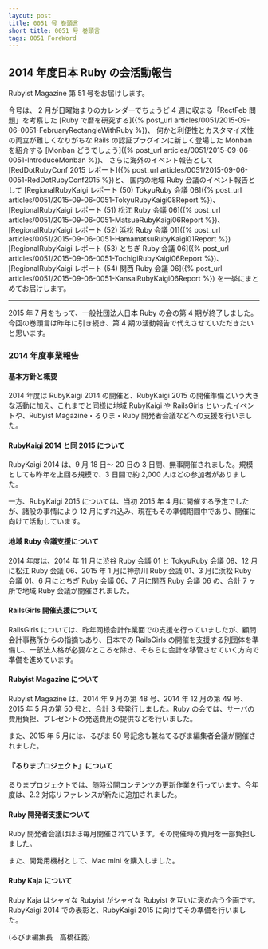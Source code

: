 ```yaml
---
layout: post
title: 0051 号 巻頭言
short_title: 0051 号 巻頭言
tags: 0051 ForeWord
---
```



## 2014 年度日本 Ruby の会活動報告

Rubyist Magazine 第 51 号をお届けします。

今号は、
2 月が日曜始まりのカレンダーでちょうど 4 週に収まる「RectFeb 問題」を考察した
[Ruby で暦を研究する]({% post_url articles/0051/2015-09-06-0051-FebruaryRectangleWithRuby %})、
何かと利便性とカスタマイズ性の両立が難しくなりがちな Rails の認証プラグインに新しく登場した Monban を紹介する
[Monban どうでしょう]({% post_url articles/0051/2015-09-06-0051-IntroduceMonban %})、
さらに海外のイベント報告として
[RedDotRubyConf 2015  レポート]({% post_url articles/0051/2015-09-06-0051-RedDotRubyConf2015 %})と、
国内の地域 Ruby 会議のイベント報告として
[RegionalRubyKaigi レポート (50) TokyuRuby 会議 08]({% post_url articles/0051/2015-09-06-0051-TokyuRubyKaigi08Report %})、
[RegionalRubyKaigi レポート (51) 松江 Ruby 会議 06]({% post_url articles/0051/2015-09-06-0051-MatsueRubyKaigi06Report %})、
[RegionalRubyKaigi レポート (52) 浜松 Ruby 会議 01]({% post_url articles/0051/2015-09-06-0051-HamamatsuRubyKaigi01Report %})
[RegionalRubyKaigi レポート (53) とちぎ Ruby 会議 06]({% post_url articles/0051/2015-09-06-0051-TochigiRubyKaigi06Report %})、
[RegionalRubyKaigi レポート (54) 関西 Ruby 会議 06]({% post_url articles/0051/2015-09-06-0051-KansaiRubyKaigi06Report %})
を一挙にまとめてお届けします。

----

2015 年 7 月をもって、一般社団法人日本 Ruby の会の第 4 期が終了しました。今回の巻頭言は昨年に引き続き、第 4 期の活動報告で代えさせていただきたいと思います。

### 2014 年度事業報告

#### 基本方針と概要

2014 年度は RubyKaigi 2014 の開催と、RubyKaigi 2015 の開催準備という大きな活動に加え、これまでと同様に地域 RubyKaigi や RailsGirls といったイベントや、Rubyist Magazine・るりま・Ruby 開発者会議などへの支援を行いました。

#### RubyKaigi 2014 と同 2015 について

RubyKaigi 2014 は、9 月 18 日〜 20 日の 3 日間、無事開催されました。規模としても昨年を上回る規模で、3 日間で約 2,000 人ほどの参加者がありました。

一方、RubyKaigi 2015 については、当初 2015 年 4 月に開催する予定でしたが、諸般の事情により 12 月にずれ込み、現在もその準備期間中であり、開催に向けて活動しています。

#### 地域 Ruby 会議支援について

2014 年度は、2014 年 11 月に渋谷 Ruby 会議 01 と TokyuRuby 会議 08、12 月に松江 Ruby 会議 06、2015 年 1 月に神奈川 Ruby 会議 01、3 月に浜松 Ruby 会議 01、6 月にとちぎ Ruby 会議 06、7 月に関西 Ruby 会議 06 の、合計 7 ヶ所で地域 Ruby 会議が開催されました。

#### RailsGirls 開催支援について

RailsGirls については、昨年同様会計作業面での支援を行っていましたが、顧問会計事務所からの指摘もあり、日本での RailsGirls の開催を支援する別団体を準備し、一部法人格が必要なところを除き、そちらに会計を移管させていく方向で準備を進めています。

#### Rubyist Magazine について

Rubyist Magazine は、2014 年 9 月の第 48 号、2014 年 12 月の第 49 号、2015 年 5 月の第 50 号と、合計 3 号発行しました。Ruby の会では、サーバの費用負担、プレゼントの発送費用の提供などを行いました。

また、2015 年 5 月には、るびま 50 号記念も兼ねてるびま編集者会議が開催されました。

#### 『るりまプロジェクト』について

るりまプロジェクトでは、随時公開コンテンツの更新作業を行っています。今年度は、2.2 対応リファレンスが新たに追加されました。

#### Ruby 開発者支援について

Ruby 開発者会議はほぼ毎月開催されています。その開催時の費用を一部負担しました。

また、開発用機材として、Mac mini を購入しました。

#### Ruby Kaja について

Ruby Kaja はシャイな Rubyist がシャイな Rubyist を互いに褒め合う企画です。RubyKaigi 2014 での表彰と、RubyKaigi 2015 に向けてその準備を行いました。

(るびま編集長　高橋征義)


